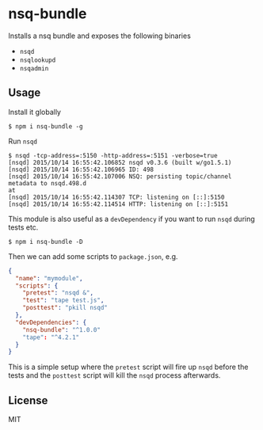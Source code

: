 # nsq-bundle

Installs a nsq bundle and exposes the following binaries

* `nsqd`
* `nsqlookupd`
* `nsqadmin`

## Usage

Install it globally

```
$ npm i nsq-bundle -g
```

Run `nsqd`

```
$ nsqd -tcp-address=:5150 -http-address=:5151 -verbose=true
[nsqd] 2015/10/14 16:55:42.106852 nsqd v0.3.6 (built w/go1.5.1)
[nsqd] 2015/10/14 16:55:42.106965 ID: 498
[nsqd] 2015/10/14 16:55:42.107006 NSQ: persisting topic/channel metadata to nsqd.498.d
at
[nsqd] 2015/10/14 16:55:42.114307 TCP: listening on [::]:5150
[nsqd] 2015/10/14 16:55:42.114514 HTTP: listening on [::]:5151
```

This module is also useful as a `devDependency` if you want to run `nsqd` during tests etc.

```
$ npm i nsq-bundle -D
```

Then we can add some scripts to `package.json`, e.g.

```json
{
  "name": "mymodule",
  "scripts": {
    "pretest": "nsqd &",
    "test": "tape test.js",
    "posttest": "pkill nsqd"
  },
  "devDependencies": {
    "nsq-bundle": "^1.0.0"
    "tape": "^4.2.1"
  }
}
```

This is a simple setup where the `pretest` script will fire up `nsqd` before the tests and the `posttest` script will kill the `nsqd` process afterwards.

## License
MIT
